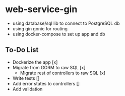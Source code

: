 # web-service-gin

- using database/sql lib to connect to PostgreSQL db
- using gin gonic for routing
- using docker-compose to set up app and db

## To-Do List

- Dockerize the app [x]
- Migrate from GORM to raw SQL [x]
  - Migrate rest of controllers to raw SQL [x]
- Write tests []
- Add error states to controllers []
- Add validation
